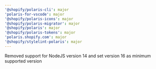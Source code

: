 ```yaml
---
'@shopify/polaris-cli': major
'polaris-for-vscode': major
'@shopify/polaris-icons': major
'@shopify/polaris-migrator': major
'@shopify/polaris': major
'@shopify/polaris-tokens': major
'polaris.shopify.com': major
'@shopify/stylelint-polaris': major
---
```


Removed support for NodeJS version 14 and set version 16 as minimum supported version
